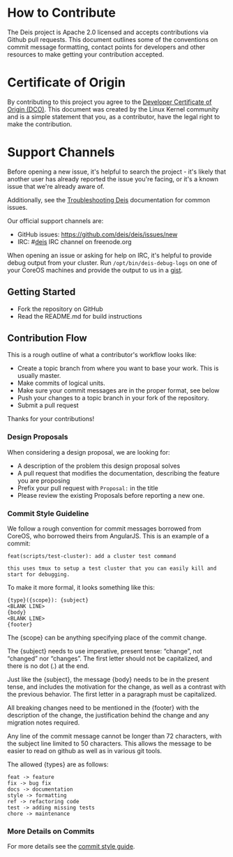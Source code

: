 # How to Contribute

The Deis project is Apache 2.0 licensed and accepts contributions via Github pull
requests. This document outlines some of the conventions on commit message formatting,
contact points for developers and other resources to make getting your contribution
accepted.

# Certificate of Origin

By contributing to this project you agree to the
[Developer Certificate of Origin (DCO)][dco]. This document was created by the Linux
Kernel community and is a simple statement that you, as a contributor, have the legal
right to make the contribution.

# Support Channels

Before opening a new issue, it's helpful to search the project - it's likely that another user
has already reported the issue you're facing, or it's a known issue that we're already aware of.

Additionally, see the [Troubleshooting Deis][troubleshooting] documentation for common issues.

Our official support channels are:

- GitHub issues: https://github.com/deis/deis/issues/new
- IRC: #[deis](irc://irc.freenode.org:6667/#deis) IRC channel on freenode.org

When opening an issue or asking for help on IRC, it's helpful to provide debug output from your cluster.
Run `/opt/bin/deis-debug-logs` on one of your CoreOS machines and provide the output to us in a [gist](https://gist.github.com/).

## Getting Started

- Fork the repository on GitHub
- Read the README.md for build instructions

## Contribution Flow

This is a rough outline of what a contributor's workflow looks like:

- Create a topic branch from where you want to base your work. This is usually master.
- Make commits of logical units.
- Make sure your commit messages are in the proper format, see below
- Push your changes to a topic branch in your fork of the repository.
- Submit a pull request

Thanks for your contributions!

### Design Proposals

When considering a design proposal, we are looking for:

- A description of the problem this design proposal solves
- A pull request that modifies the documentation, describing the feature you are proposing
- Prefix your pull request with `Proposal:` in the title
- Please review the existing Proposals before reporting a new one.

### Commit Style Guideline

We follow a rough convention for commit messages borrowed from CoreOS, who borrowed theirs
from AngularJS. This is an example of a commit:

    feat(scripts/test-cluster): add a cluster test command

    this uses tmux to setup a test cluster that you can easily kill and
    start for debugging.

To make it more formal, it looks something like this:


    {type}({scope}): {subject}
    <BLANK LINE>
    {body}
    <BLANK LINE>
    {footer}

The {scope} can be anything specifying place of the commit change.

The {subject} needs to use imperative, present tense: “change”, not “changed” nor
“changes”. The first letter should not be capitalized, and there is no dot (.) at the end.

Just like the {subject}, the message {body} needs to be in the present tense, and includes
the motivation for the change, as well as a contrast with the previous behavior. The first
letter in a paragraph must be capitalized.

All breaking changes need to be mentioned in the {footer} with the description of the
change, the justification behind the change and any migration notes required.

Any line of the commit message cannot be longer than 72 characters, with the subject line
limited to 50 characters. This allows the message to be easier to read on github as well
as in various git tools.

The allowed {types} are as follows:

    feat -> feature
    fix -> bug fix
    docs -> documentation
    style -> formatting
    ref -> refactoring code
    test -> adding missing tests
    chore -> maintenance

### More Details on Commits

For more details see the [commit style guide][style-guide].

[dco]: DCO
[style-guide]: http://docs.deis.io/en/latest/contributing/standards/#commit-style-guide
[troubleshooting]: http://docs.deis.io/en/latest/troubleshooting_deis/
